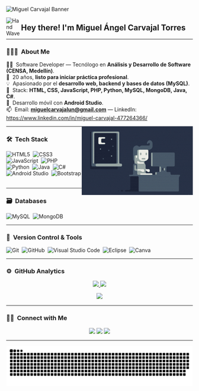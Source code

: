 ![Miguel Carvajal Banner](https://yourbannerimageurl.com)

<img alt="Hand Wave" src="./assets/Hand%20Wave.gif" width="40" align="left"/><h2 align="left">Hey there! I'm Miguel Ángel Carvajal Torres</h2>

---

### 👨🏻‍💻 &nbsp;About Me

👨‍💻 &nbsp;Software Developer — Tecnólogo en **Análisis y Desarrollo de Software (CENSA, Medellín)**.  
🎯 &nbsp;20 años, **listo para iniciar práctica profesional**.  
💡 &nbsp;Apasionado por el **desarrollo web, backend y bases de datos (MySQL)**.  
🌱 &nbsp;Stack: **HTML, CSS, JavaScript, PHP, Python, MySQL, MongoDB, Java, C#**.  
📱 &nbsp;Desarrollo móvil con **Android Studio**.  
📫 &nbsp;Email: **miguelcarvajalun@gmail.com** — LinkedIn: https://www.linkedin.com/in/miguel-carvajal-477264366/

<img alt="Night Coding" src="https://raw.githubusercontent.com/AVS1508/AVS1508/master/assets/Night-Coding.gif" align="right"/>

---

### 🛠 &nbsp;Tech Stack

![HTML5](https://img.shields.io/badge/html5-%23E34F26.svg?style=for-the-badge&logo=html5&logoColor=white)&nbsp;
![CSS3](https://img.shields.io/badge/css3-%231572B6.svg?style=for-the-badge&logo=css3&logoColor=white)&nbsp;
![JavaScript](https://img.shields.io/badge/javascript-%23323330.svg?style=for-the-badge&logo=javascript&logoColor=%23F7DF1E)&nbsp;
![PHP](https://img.shields.io/badge/php-%23777BB4.svg?style=for-the-badge&logo=php&logoColor=white)&nbsp;
![Python](https://img.shields.io/badge/python-3670A0?style=for-the-badge&logo=python&logoColor=ffdd54)&nbsp;
![Java](https://img.shields.io/badge/java-%23ED8B00.svg?style=for-the-badge&logo=java&logoColor=white)&nbsp;
![C#](https://img.shields.io/badge/csharp-%23239120.svg?style=for-the-badge&logo=csharp&logoColor=white)&nbsp;
![Android Studio](https://img.shields.io/badge/Android%20Studio-%2300BCD4?style=for-the-badge&logo=android-studio&logoColor=white)&nbsp;
![Bootstrap](https://img.shields.io/badge/bootstrap-%23563D7C.svg?style=for-the-badge&logo=bootstrap&logoColor=white)&nbsp;

---

### 🗃 &nbsp;Databases

![MySQL](https://img.shields.io/badge/mysql-%230070a0?style=for-the-badge&logo=mysql&logoColor=white)&nbsp;
![MongoDB](https://img.shields.io/badge/MongoDB-%234ea94b.svg?style=for-the-badge&logo=mongodb&logoColor=white)&nbsp;

---

### 🧰 &nbsp;Version Control & Tools 

![Git](https://img.shields.io/badge/git-%23F05033.svg?style=for-the-badge&logo=git&logoColor=white)&nbsp;
![GitHub](https://img.shields.io/badge/github-%23121011.svg?style=for-the-badge&logo=github&logoColor=white)&nbsp;
![Visual Studio Code](https://img.shields.io/badge/Visual%20Studio%20Code-0078d7.svg?style=for-the-badge&logo=visual-studio-code&logoColor=white)&nbsp;
![Eclipse](https://img.shields.io/badge/Eclipse-FE7A16.svg?style=for-the-badge&logo=Eclipse&logoColor=white)&nbsp;
![Canva](https://img.shields.io/badge/Canva-%2300C4CC.svg?style=for-the-badge&logo=Canva&logoColor=white)&nbsp;

---

### ⚙️ &nbsp;GitHub Analytics

<p align="center">
  <a href="https://github.com/ELFLACO65">
    <img height="180em" src="https://github-readme-stats-eight-theta.vercel.app/api?username=ELFLACO65&show_icons=true&theme=algolia&include_all_commits=true&count_private=true"/>
  </a>
  <a href="https://github.com/ELFLACO65">
    <img height="180em" src="https://github-readme-stats-eight-theta.vercel.app/api/top-langs/?username=ELFLACO65&layout=compact&langs_count=8&theme=algolia"/>
  </a>
</p>

<p align="center">
  <img height="180em" src="https://github-readme-streak-stats.herokuapp.com/?user=ELFLACO65&theme=dark&hide_border=true"/>
</p>

---

### 🤝🏻 &nbsp;Connect with Me

<p align="center">
<a href="mailto:miguelcarvajalun@gmail.com"><img src="https://img.shields.io/badge/-MiguelCarvajal-D14836?style=flat&logo=Gmail&logoColor=white"/></a>
<a href="https://www.linkedin.com/in/miguel-carvajal-477264366/"><img src="https://img.shields.io/badge/-LinkedIn-0077B5?style=flat&logo=Linkedin&logoColor=white"/></a>
<a href="https://github.com/ELFLACO65"><img src="https://img.shields.io/badge/-GitHub-181717?style=flat&logo=github&logoColor=white"/></a>
</p>

---

<div align="center">
  <img src="https://github.com/1999AZZAR/1999AZZAR/blob/readme/resources/img/grid-snake.svg" alt="snake"/>
</div>
